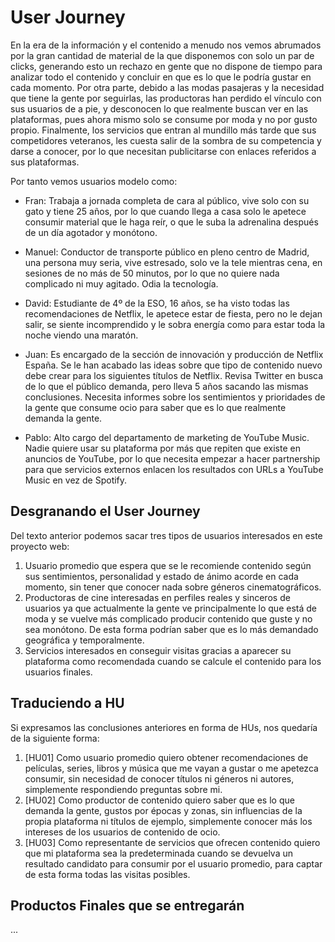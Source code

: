 # User Journey

En la era de la información y el contenido a menudo nos vemos abrumados por la gran cantidad de material de la que disponemos con solo un par de clicks, generando esto un rechazo en gente que no dispone de tiempo para analizar todo el contenido y concluir en que es lo que le podría gustar en cada momento. Por otra parte, debido a las modas pasajeras y la necesidad que tiene la gente por seguirlas, las productoras han perdido el vínculo con sus usuarios de a pie, y desconocen lo que realmente buscan ver en las plataformas, pues ahora mismo solo se consume por moda y no por gusto propio. Finalmente, los servicios que entran al mundillo más tarde que sus competidores veteranos, les cuesta salir de la sombra de su competencia y darse a conocer, por lo que necesitan publicitarse con enlaces referidos a sus plataformas.

Por tanto vemos usuarios modelo como:

- Fran: Trabaja a jornada completa de cara al público, vive solo con su gato y tiene 25 años, por lo que cuando llega a casa solo le apetece consumir material que le haga reír, o que le suba la adrenalina después de un día agotador y monótono. 

- Manuel: Conductor de transporte público en pleno centro de Madrid, una persona muy seria, vive estresado, solo ve la tele mientras cena, en sesiones de no más de 50 minutos, por lo que no quiere nada complicado ni muy agitado. Odia la tecnología.

- David: Estudiante de 4º de la ESO, 16 años, se ha visto todas las recomendaciones de Netflix, le apetece estar de fiesta, pero no le dejan salir, se siente incomprendido y le sobra energía como para estar toda la noche viendo una maratón.

- Juan: Es encargado de la sección de innovación y producción de Netflix España. Se le han acabado las ideas sobre que tipo de contenido nuevo debe crear para los siguientes títulos de Netflix. Revisa Twitter en busca de lo que el público demanda, pero lleva 5 años sacando las mismas conclusiones. Necesita informes sobre los sentimientos y prioridades de la gente que consume ocio para saber que es lo que realmente demanda la gente.

- Pablo: Alto cargo del departamento de marketing de YouTube Music. Nadie quiere usar su plataforma por más que repiten que existe en anuncios de YouTube, por lo que necesita empezar a hacer partnership para que servicios externos enlacen los resultados con URLs a YouTube Music en vez de Spotify.

## Desgranando el User Journey

Del texto anterior podemos sacar tres tipos de usuarios interesados en este proyecto web:

1. Usuario promedio que espera que se le recomiende contenido según sus sentimientos, personalidad y estado de ánimo acorde en cada momento, sin tener que conocer nada sobre géneros cinematográficos.
2. Productoras de cine interesadas en perfiles reales y sinceros de usuarios ya que actualmente la gente ve principalmente lo que está de moda y se vuelve más complicado producir contenido que guste y no sea monótono. De esta forma podrían saber que es lo más demandado geográfica y temporalmente.
3. Servicios interesados en conseguir visitas gracias a aparecer su plataforma como recomendada cuando se calcule el contenido para los usuarios finales.

## Traduciendo a HU

Si expresamos las conclusiones anteriores en forma de HUs, nos quedaría de la siguiente forma: 

1. [HU01] Como usuario promedio quiero obtener recomendaciones de películas, series, libros y música que me vayan a gustar o me apetezca consumir, sin necesidad de conocer títulos ni géneros ni autores, simplemente respondiendo preguntas sobre mi.
2. [HU02] Como productor de contenido quiero saber que es lo que demanda la gente, gustos por épocas y zonas, sin influencias de la propia plataforma ni títulos de ejemplo, simplemente conocer más los intereses de los usuarios de contenido de ocio.
3. [HU03] Como representante de servicios que ofrecen contenido quiero que mi plataforma sea la predeterminada cuando se devuelva un resultado candidato para consumir por el usuario promedio, para captar de esta forma todas las visitas posibles.

## Productos Finales que se entregarán

...
